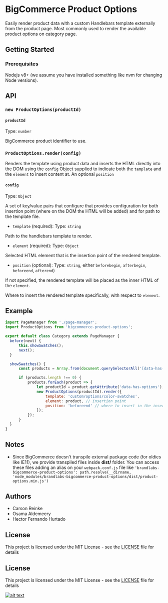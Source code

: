 # BigCommerce Product Options

Easily render product data with a custom Handlebars template externally from the product page.  Most commonly used to render the available product options on category page.

## Getting Started

### Prerequisites

Nodejs v8+ (we assume you have installed something like nvm for changing Node versions).

## API

### `new ProductOptions(productId)`

#### `productId`

Type: `number`

BigCommerce product identifier to use.

### `ProductOptions.render(config)`

Renders the template using product data and inserts the HTML directly into the DOM using the `config` Object supplied to indicate both the `template` and the `element` to insert content at.  An optional `position`

#### `config`

Type: `Object`

A set of key/value pairs that configure that provides configuration for both insertion point (where on the DOM the HTML will be added) and for path to the template file.

  - `template` (required): Type: `string`

  Path to the handlebars template to render.

  - `element` (required): Type: `Object`

  Selected HTML element that is the insertion point of the rendered template.

  - `position` (optional): Type: `string`, either `beforebegin`, `afterbegin`, `beforeend`, `afterend`)

  If not specified, the rendered template will be placed as the inner HTML of the `element`.

  Where to insert the rendered template specifically, with respect to `element`.

## Example

```javascript
import PageManager from './page-manager';
import ProductOptions from 'bigcommerce-product-options';

export default class Category extends PageManager {
  before(next) {
      this.showSwatches();
      next();
  }

  showSwatches() {
      const products = Array.from(document.querySelectorAll('[data-has-options]'));

      if (products.length !== 0) {
          products.forEach(product => {
              let productId = product.getAttribute('data-has-options');
              new ProductOptions(productId).render({
                  template: 'custom/options/color-swatches',
                  element: product, // insertion point
                  position: 'beforeend' // where to insert in the insertion point (optional).
              });
          });
      }
  }
}
```

## Notes
- Since BigCommerce doesn't transpile external package code (for oldies like IE11), we provide transpiled files inside __dist/__ folder. You can access these files adding an alias on your `webpack.conf.js` file like `'brandlabs-bigcommerce-product-options': path.resolve(__dirname, 'node_modules/brandlabs-bigcommerce-product-options/dist/product-options.min.js')`

## Authors
* Carson Reinke
* Osama Aldemeery
* Hector Fernando Hurtado

## License

This project is licensed under the MIT License - see the [LICENSE](LICENSE) file for details

## License

This project is licensed under the MIT License - see the [LICENSE](LICENSE) file for details

[![alt text](/brandlabs.png)](http://www.brandlabs.us/?utm_source=gitlab&utm_medium=technology_referral&utm_campaign=brandlabs-bigcommerce-product-options)
